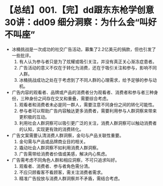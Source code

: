 # 【总结】001.【完】dd跟东东枪学创意30讲：dd09 细分洞察：为什么会“叫好不叫座”

-   冰桶挑战是一次成功的社交广告活动，募集了2.2亿美元的捐款，但也引发了一些批评。
    1.  有人认为参与者只是为了炫耀或吸引关注，并没有真正关心渐冻症患者。
    2.  广告活动的意义不仅在于转化为消费，还在于吸引关注和参与，影响不同人群。
    3.  冰桶挑战成功之处在于考虑到了不同人群的心理需求，给予足够的参与动机。
-   广告内容的观看者、品牌或产品的消费者分为观看者、消费者和参与者三种身份，三种身份之间存在交叉和重叠，需要综合考虑。
    1.  观看者和消费者未必是同一群人，需要注意不同身份之间的转化可能性。
    2.  参与者可以帮助广告内容触达更多消费者，需要利用参与人群洞察来带来更积极的互动。
    3.  利用社会人群洞察可以吸引更广泛的关注，消费人群洞察可以触动消费者的认知，实现更有效的消费转化。
-   广告文案需要认清消费人群洞察，金句与产品关联性重要。
    1.  金句需与产品或品牌商业目的相关。
    2.  撬动社会人群洞察不如利用消费人群洞察。
    3.  广告需带给消费者价值或美感，解决内心焦虑。
-   广告需考虑不同角色人群和相应洞察，不可只追求叫好。
    1.  观看者、消费者、参与者角色需分清。
    2.  不应只顾看客不看顾客，需关注消费者需求。
    3.  精准广告投放与消费人群洞察并不矛盾，需结合考虑。